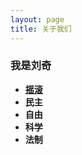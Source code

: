 ```yaml
---
layout: page
title: 关于我们
---
```


### 我是刘奇

- **[摇滚](http://music.163.com/playlist/2537340758/45607861/?userid=45607861)**
- **民主**
- **自由**
- **科学**
- **法制**
